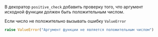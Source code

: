 В декоратор `positive_check` добавить проверку того, что аргумент исходной 
функции должен быть положительным числом.

Если число не положительно вызывать ошибку `ValueError`
```python
raise ValueError("Аргумент функции не является положительным числом")
```